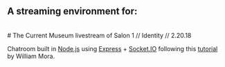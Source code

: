 ## A streaming environment for:
<br>
# The Current Museum livestream of Salon 1 // Identity // 2.20.18

Chatroom built in [Node.js](http://nodejs.org) using [Express](http://expressjs.com) + [Socket.IO](http://socket.io/) following this [tutorial](http://williammora.com/nodejs-tutorial-building-chatroom-with) by William Mora.
